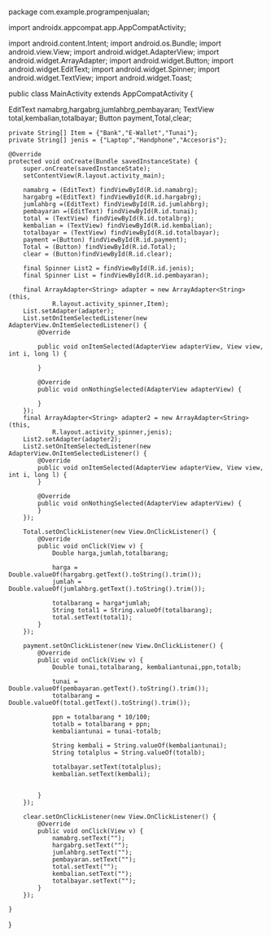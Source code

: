 package com.example.programpenjualan;

import androidx.appcompat.app.AppCompatActivity;

import android.content.Intent;
import android.os.Bundle;
import android.view.View;
import android.widget.AdapterView;
import android.widget.ArrayAdapter;
import android.widget.Button;
import android.widget.EditText;
import android.widget.Spinner;
import android.widget.TextView;
import android.widget.Toast;

public class MainActivity extends AppCompatActivity {

  EditText namabrg,hargabrg,jumlahbrg,pembayaran;
  TextView total,kembalian,totalbayar;
  Button payment,Total,clear;

    private String[] Item = {"Bank","E-Wallet","Tunai"};
    private String[] jenis = {"Laptop","Handphone","Accesoris"};

    @Override
    protected void onCreate(Bundle savedInstanceState) {
        super.onCreate(savedInstanceState);
        setContentView(R.layout.activity_main);

        namabrg = (EditText) findViewById(R.id.namabrg);
        hargabrg =(EditText) findViewById(R.id.hargabrg);
        jumlahbrg =(EditText) findViewById(R.id.jumlahbrg);
        pembayaran =(EditText) findViewById(R.id.tunai);
        total = (TextView) findViewById(R.id.totalbrg);
        kembalian = (TextView) findViewById(R.id.kembalian);
        totalbayar = (TextView) findViewById(R.id.totalbayar);
        payment =(Button) findViewById(R.id.payment);
        Total = (Button) findViewById(R.id.Total);
        clear = (Button)findViewById(R.id.clear);

        final Spinner List2 = findViewById(R.id.jenis);
        final Spinner List = findViewById(R.id.pembayaran);

        final ArrayAdapter<String> adapter = new ArrayAdapter<String>(this,
                R.layout.activity_spinner,Item);
        List.setAdapter(adapter);
        List.setOnItemSelectedListener(new AdapterView.OnItemSelectedListener() {
            @Override

            public void onItemSelected(AdapterView adapterView, View view, int i, long l) {

            }

            @Override
            public void onNothingSelected(AdapterView adapterView) {

            }
        });
        final ArrayAdapter<String> adapter2 = new ArrayAdapter<String>(this,
                R.layout.activity_spinner,jenis);
        List2.setAdapter(adapter2);
        List2.setOnItemSelectedListener(new AdapterView.OnItemSelectedListener() {
            @Override
            public void onItemSelected(AdapterView adapterView, View view, int i, long l) {
            }

            @Override
            public void onNothingSelected(AdapterView adapterView) {
            }
        });

        Total.setOnClickListener(new View.OnClickListener() {
            @Override
            public void onClick(View v) {
                Double harga,jumlah,totalbarang;

                harga = Double.valueOf(hargabrg.getText().toString().trim());
                jumlah = Double.valueOf(jumlahbrg.getText().toString().trim());

                totalbarang = harga*jumlah;
                String total1 = String.valueOf(totalbarang);
                total.setText(total1);
            }
        });

        payment.setOnClickListener(new View.OnClickListener() {
            @Override
            public void onClick(View v) {
                Double tunai,totalbarang, kembaliantunai,ppn,totalb;

                tunai = Double.valueOf(pembayaran.getText().toString().trim());
                totalbarang = Double.valueOf(total.getText().toString().trim());

                ppn = totalbarang * 10/100;
                totalb = totalbarang + ppn;
                kembaliantunai = tunai-totalb;

                String kembali = String.valueOf(kembaliantunai);
                String totalplus = String.valueOf(totalb);

                totalbayar.setText(totalplus);
                kembalian.setText(kembali);


            }
        });

        clear.setOnClickListener(new View.OnClickListener() {
            @Override
            public void onClick(View v) {
                namabrg.setText("");
                hargabrg.setText("");
                jumlahbrg.setText("");
                pembayaran.setText("");
                total.setText("");
                kembalian.setText("");
                totalbayar.setText("");
            }
        });

    }

}
